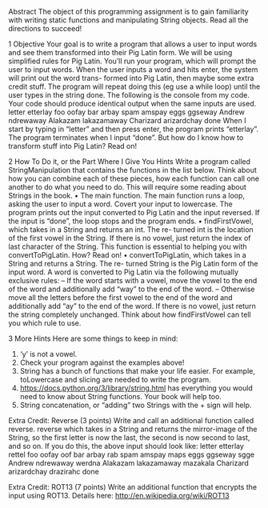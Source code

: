 Abstract
The object of this programming assignment is to gain familiarity with
writing static functions and manipulating String objects.
Read all the directions to succeed!

1 Objective
Your goal is to write a program that allows a user to input words and see them
transformed into their Pig Latin form. We will be using simplified rules for Pig
Latin.
You’ll run your program, which will prompt the user to input words. When
the user inputs a word and hits enter, the system will print out the word trans-
formed into Pig Latin, then maybe some extra credit stuff. The program will
repeat doing this (eg use a while loop) until the user types in the string done.
The following is the console from my code. Your code should produce identical
output when the same inputs are used.
letter
etterlay
foo
oofay
bar
arbay
spam
amspay
eggs
ggseway
Andrew
ndrewaway
Alakazam
lakazamaway
Charizard
arizardchay
done
When I start by typing in “letter” and then press enter, the program prints
“etterlay”. The program terminates when I input “done”.
But how do I know how to transform stuff into Pig Latin? Read on!

2 How To Do it, or the Part Where I Give You Hints
Write a program called StringManipulation that contains the functions in the
list below. Think about how you can combine each of these pieces, how each
function can call one another to do what you need to do. This will require some
reading about Strings in the book.
• The main function. The main function runs a loop, asking the user to
input a word. Covert your input to lowercase. The program prints out
the input converted to Pig Latin and the input reversed. If the input is
“done”, the loop stops and the program ends.
• findFirstVowel, which takes in a String and returns an int. The re-
turned int is the location of the first vowel in the String. If there is no
vowel, just return the index of last character of the String. This function
is essential to helping you with convertToPigLatin. How? Read on!
• convertToPigLatin, which takes in a String and returns a String. The re-
turned String is the Pig Latin form of the input word. A word is converted
to Pig Latin via the following mutually exclusive rules:
– If the word starts with a vowel, move the vowel to the end of the
word and additionally add “way” to the end of the word.
– Otherwise move all the letters before the first vowel to the end of the
word and additionally add “ay” to the end of the word.
If there is no vowel, just return the string completely unchanged. Think
about how findFirstVowel can tell you which rule to use.

3 More Hints
Here are some things to keep in mind:
1. ‘y’ is not a vowel.
2. Check your program against the examples above!
3. String has a bunch of functions that make your life easier. For example,
toLowercase and slicing are needed to write the program.
4. https://docs.python.org/3/library/string.html has everything you
would need to know about String functions. Your book will help too.
5. String concatenation, or “adding” two Strings with the + sign will help.

Extra Credit: Reverse (3 points)
Write and call an additional function called reverse. reverse which takes in
a String and returns the mirror-image of the String, so the first letter is now
the last, the second is now second to last, and so on. If you do this, the above
input should look like:
letter
etterlay
rettel
foo
oofay
oof
bar
arbay
rab
spam
amspay
maps
eggs
ggseway
sgge
Andrew
ndrewaway
werdna
Alakazam
lakazamaway
mazakala
Charizard
arizardchay
drazirahc
done

Extra Credit: ROT13 (7 points)
Write an additional function that encrypts the input using ROT13. Details
here: http://en.wikipedia.org/wiki/ROT13
